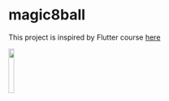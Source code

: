 # magic8ball

This project is inspired by Flutter course [here](https://github.com/londonappbrewery/magic-8-ball-flutter)


<img src="https://user-images.githubusercontent.com/11605562/80277293-92cf8c00-8720-11ea-9922-997df331fb98.gif" width="15%"></img>
